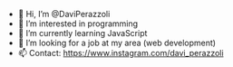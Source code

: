 - 👋 Hi, I’m @DaviPerazzoli
- 👀 I’m interested in programming
- 🌱 I’m currently learning JavaScript
- 💞️ I’m looking for a job at my area (web development)
- 📫 Contact: https://www.instagram.com/davi_perazzoli

<!---
DaviPerazzoli/DaviPerazzoli is a ✨ special ✨ repository because its `README.md` (this file) appears on your GitHub profile.
You can click the Preview link to take a look at your changes.
--->
